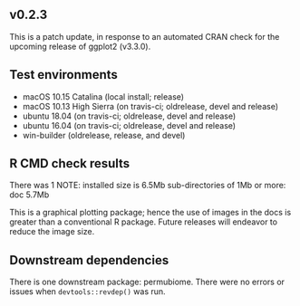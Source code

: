 
## v0.2.3
This is a patch update, in response to an automated CRAN check for the upcoming release of ggplot2 (v3.3.0).


## Test environments
* macOS 10.15 Catalina (local install; release)
* macOS 10.13 High Sierra (on travis-ci; oldrelease, devel and release)
* ubuntu 18.04 (on travis-ci; oldrelease, devel and release)
* ubuntu 16.04 (on travis-ci; oldrelease, devel and release)
* win-builder (oldrelease, release, and devel)


## R CMD check results
There was 1 NOTE:
installed size is  6.5Mb
  sub-directories of 1Mb or more:
    doc   5.7Mb

This is a graphical plotting package; hence the use of images in the docs
is greater than a conventional R package. Future releases will endeavor
to reduce the image size.
  

## Downstream dependencies
There is one downstream package: permubiome. There were no errors or issues when `devtools::revdep()` was run.
